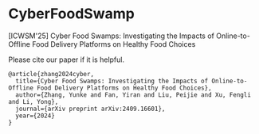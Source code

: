 # CyberFoodSwamp
[ICWSM'25] Cyber Food Swamps: Investigating the Impacts of Online-to-Offline Food Delivery Platforms on Healthy Food Choices

Please cite our paper if it is helpful.
```
@article{zhang2024cyber,
  title={Cyber Food Swamps: Investigating the Impacts of Online-to-Offline Food Delivery Platforms on Healthy Food Choices},
  author={Zhang, Yunke and Fan, Yiran and Liu, Peijie and Xu, Fengli and Li, Yong},
  journal={arXiv preprint arXiv:2409.16601},
  year={2024}
}
```
